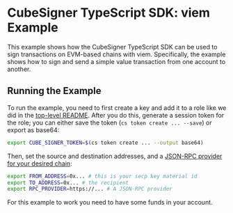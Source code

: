 # CubeSigner TypeScript SDK: viem Example

This example shows how the CubeSigner TypeScript SDK can be used to sign
transactions on EVM-based chains with viem. Specifically, the example shows how
to sign and send a simple value transaction from one account to another.

## Running the Example

To run the example, you need to first create a key and add it to a role like we
did in the [top-level README](../../README.md). After you do this, generate a
session token for the role; you can either save the token (`cs token create ... --save`)
or export as base64:

```bash
export CUBE_SIGNER_TOKEN=$(cs token create ... --output base64)
```

Then, set the source and destination addresses, and a [JSON-RPC provider for your desired chain](https://ethereum-json-rpc.com/providers):

```bash
export FROM_ADDRESS=0x... # this is your secp key material id
export TO_ADDRESS=0x... # the recipient
export RPC_PROVIDER=https://... # A JSON-RPC provider
```

For this example to work you need to have some funds in your account.
